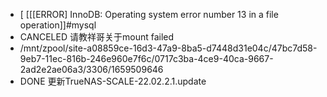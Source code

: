 - [ [[[ERROR] InnoDB: Operating system error number 13 in a file operation]]#mysql
- CANCELED  请教祥哥关于mount failed
- /mnt/zpool/site-a08859ce-16d3-47a9-8ba5-d7448d31e04c/47bc7d58-9eb7-11ec-816b-246e960e7f6c/0717c3ba-4ce9-40ca-9667-2ad2e2ae06a3/3306/1659509646
- DONE 更新TrueNAS-SCALE-22.02.2.1.update